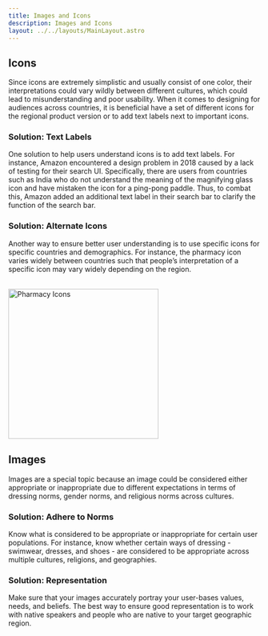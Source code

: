 ```yaml
---
title: Images and Icons
description: Images and Icons
layout: ../../layouts/MainLayout.astro
---
```


## Icons

Since icons are extremely simplistic and usually consist of one color, their interpretations could vary wildly between different cultures, which could lead to misunderstanding and poor usability. When it comes to designing for audiences across countries, it is beneficial have a set of different icons for the regional product version or to add text labels next to important icons.

### Solution: Text Labels

One solution to help users understand icons is to add text labels. For instance, Amazon encountered a design problem in 2018 caused by a lack of testing for their search UI. Specifically, there are users from countries such as India who do not understand the meaning of the magnifying glass icon and have mistaken the icon for a ping-pong paddle. Thus, to combat this, Amazon added an additional text label in their search bar to clarify the function of the search bar.

### Solution: Alternate Icons

Another way to ensure better user understanding is to use specific icons for specific countries and demographics. For instance, the pharmacy icon varies widely between countries such that people’s interpretation of a specific icon may vary widely depending on the region.

<br />
<img src="/culture/pharmacy.png" width="300" title="Pharmacy Icons" class="center">
<br />

## Images

Images are a special topic because an image could be considered either appropriate or inappropriate due to different expectations in terms of dressing norms, gender norms, and religious norms across cultures.

### Solution: Adhere to Norms

Know what is considered to be appropriate or inappropriate for certain user populations. For instance, know whether certain ways of dressing - swimwear, dresses, and shoes - are considered to be appropriate across multiple cultures, religions, and geographies.

### Solution: Representation

Make sure that your images accurately portray your user-bases values, needs, and beliefs. The best way to ensure good representation is to work with native speakers and people who are native to your target geographic region.